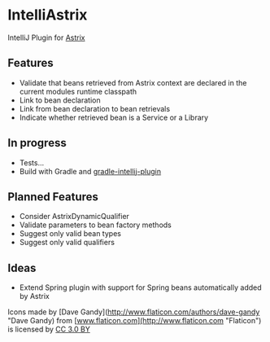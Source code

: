 # IntelliAstrix
IntelliJ Plugin for [Astrix](https://github.com/AvanzaBank/astrix)

## Features
* Validate that beans retrieved from Astrix context are declared in the current modules runtime classpath
* Link to bean declaration
* Link from bean declaration to bean retrievals
* Indicate whether retrieved bean is a Service or a Library

## In progress
* Tests...
* Build with Gradle and [gradle-intellij-plugin](https://github.com/JetBrains/gradle-intellij-plugin)

## Planned Features
* Consider AstrixDynamicQualifier
* Validate parameters to bean factory methods
* Suggest only valid bean types
* Suggest only valid qualifiers

## Ideas
* Extend Spring plugin with support for Spring beans automatically added by Astrix

Icons made by [Dave Gandy](http://www.flaticon.com/authors/dave-gandy "Dave Gandy) from [www.flaticon.com](http://www.flaticon.com "Flaticon") is licensed by [CC 3.0 BY](http://creativecommons.org/licenses/by/3.0/ "Creative Commons BY 3.0")
